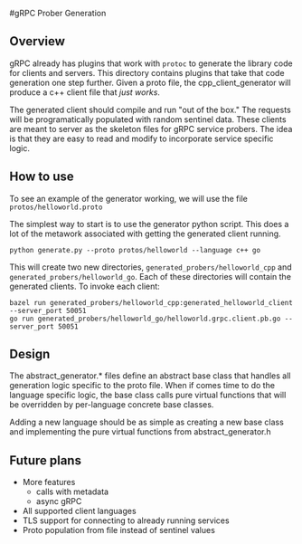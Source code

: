 #gRPC Prober Generation

## Overview

gRPC already has plugins that work with `protoc` to generate the library code 
for clients and servers. This directory contains plugins that take that code
generation one step further. Given a proto file, the cpp_client_generator will
produce a c++ client file that *just works*.

The generated client should compile and run "out of the box." The requests will
be programatically populated with random sentinel data. These clients are meant to server as the skeleton files for gRPC service probers. The idea is that they are easy to read and modify to incorporate service specific logic.

## How to use

To see an example of the generator working, we will use the file `protos/helloworld.proto`

The simplest way to start is to use the generator python script. This does a lot of the metawork associated with getting the generated client running.

```
python generate.py --proto protos/helloworld --language c++ go
```

This will create two new directories, `generated_probers/helloworld_cpp` and `generated_probers/helloworld_go`. Each of these directories will contain the generated clients. To invoke each client:

```
bazel run generated_probers/helloworld_cpp:generated_helloworld_client --server_port 50051
go run generated_probers/helloworld_go/helloworld.grpc.client.pb.go --server_port 50051
```

## Design

The abstract_generator.* files define an abstract base class that handles all generation logic specific to the proto file. When if comes time to do the language specific logic, the base class calls pure virtual functions that will be overridden by per-language concrete base classes.

Adding a new language should be as simple as creating a new base class and implementing the pure virtual functions from abstract_generator.h

## Future plans

* More features
  - calls with metadata
  - async gRPC
* All supported client languages
* TLS support for connecting to already running services
* Proto population from file instead of sentinel values
